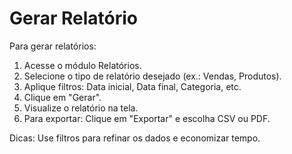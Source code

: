 # Gerar Relatório

Para gerar relatórios:

1. Acesse o módulo Relatórios.
2. Selecione o tipo de relatório desejado (ex.: Vendas, Produtos).
3. Aplique filtros: Data inicial, Data final, Categoria, etc.
4. Clique em "Gerar".
5. Visualize o relatório na tela.
6. Para exportar: Clique em "Exportar" e escolha CSV ou PDF.

Dicas: Use filtros para refinar os dados e economizar tempo.
